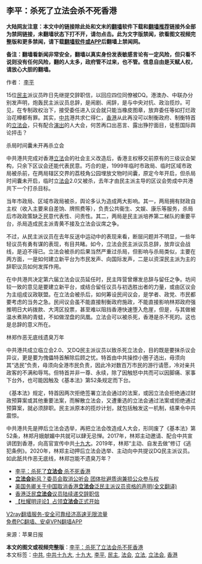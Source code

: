  <h2>李平：杀死了立法会杀不死香港</h2> <p class="notice"><b>大陆网友注意：本文中的链接除此处和文末的<a href="https://github.com/bannedbook/fanqiang" >翻墙</a>软件下载和<a href="https://github.com/killgcd/justmysocks/blob/master/README.md">翻墙推荐</a>链接外全部为禁网链接，未翻墙状态下打不开，请勿点击。此为文字版禁闻，欲看图文视频完整版和更多禁闻，请下载<a href="https://github.com/bannedbook/fanqiang">翻墙软件或APP</a>后翻墙上禁闻网。</p><p>备注：翻墙看新闻非常安全，翻墙以真实身份发表敏感言论有一定风险，但只看不说则没有任何风险，翻的人太多，政府管不过来，也不管。信息自由是天赋人权，请放心大胆的翻墙。</b></p>  <div class="entry"> <p>作者： <a href="https://www.bannedbook.org/bnews/tag/%e6%9d%8e%e5%b9%b3/" class="st_tag internal_tag" rel="tag" title="标签 李平 下的日志">李平</a></p> <p>15位<a href="https://www.bannedbook.org/bnews/tag/%e6%b0%91%e4%b8%bb/" class="st_tag internal_tag" rel="tag" title="标签 民主 下的日志">民主</a>派议员昨日先继提交辞职信，以回应四位同僚被DQ。港澳办、中联办分别发声明，炮轰民主派议员总辞，是闹剧、闹辞，是与中央对抗、政治揽炒。可见，在专制政权治下，接受委任进入议会就只能当橡皮图章，放弃委任等如打烂政治花樽都有罪。其实，<a href="https://www.bannedbook.org/bnews/tag/%e4%b8%ad%e5%85%b1/" class="st_tag internal_tag" rel="tag" title="标签 中共 下的日志">中共</a>港共求仁得仁，<a href="https://www.bannedbook.org/bnews/tag/%e9%a6%99%e6%b8%af/" class="st_tag internal_tag" rel="tag" title="标签 香港 下的日志">香港</a>从此再没可以制衡政府、制衡特首的<a href="https://www.bannedbook.org/bnews/tag/%e7%ab%8b%e6%b3%95%e4%bc%9a/" class="st_tag internal_tag" rel="tag" title="标签 立法会 下的日志">立法会</a>，只有配合<span class='wp_keywordlink_affiliate'><a href="https://zh-cn.shenyunperformingarts.org/" title="演出" target="_blank">演出</a></span>的人大会，何苦再口出恶言、露出狰狞面目，徒惹国际舆论抨击？</p> <p>杀局时间囊未开再杀立会</p>  <p>中共港共完成对香港<a href="https://www.bannedbook.org/bnews/tag/%E7%AB%8B%E6%B3%95/" class="st_tag internal_tag" rel="tag" title="标签 立法 下的日志">立法</a>会的社会主义改造后，香港主权移交前原有的三级议会架构，只余下区议会还能代表民意。巧合的是，1999年临时市政局、临时区域市政局被杀前，在两局辖区交界的荔枝角公园埋放文物时间囊，原定今年开启，但杀局时间囊未开启，临时立<a href="https://www.bannedbook.org/bnews/tag/%E6%B3%95%E4%BC%9A/" class="st_tag internal_tag" rel="tag" title="标签 法会 下的日志">法会</a>2.0又被杀，去年才由民主派主导的区议会势成中共港共下一个打杀目标。</p> <p>当年市政局、区域市政局被杀，舆论多认为造成两大影响。其一，两局拥有财政自主权（收入主要来自差饷、牌照费等），负责公共衞生、文娱、康乐等服务，杀局后市政政策缺乏民意代表性、问责性。其二，两局是民主派培养第二梯队的重要平台，杀局造成民主派青黄不接及立法会议席之争。</p> <p>不过，从民主派议员在去年反送中运动中的表现来看，断层问题并不明显，一些年轻议员有勇有谋的表现，有目共睹。如今，立法会民主派议员总辞，放弃议会战线，是迫不得已。立法会被杀的后果当然严重过杀局，但影响与杀局类似，主要在两方面，一是如何建立新平台为市民发声、向国际发声，二是以资深民主派为主的辞职议员如何发挥作用。</p>  <p>在中共港共决定第六届立法会议员延任时，民主阵营曾爆发总辞与留任之争。坊间较一致的意见是要建立新平台，或结合留任议员与初选胜出者的力量，或由区议会为主组成议政联盟。在立法会被杀后，如何筹设民间议会，是学者、政党、市民都要考虑的当务之急。民间议会虽不能直接制衡政府施政，不能直接影响林郑政府强推明日大屿拨款、大湾区投票，甚至难以阻挡香港快速堕入危崖，但是，与其做被温水煮熟的青蛙，不如做涅盘的凤凰。立法会可以被杀死，香港是杀不死的。这也是总辞的意义所在。</p> <p>林郑作恶无底线遗臭万年</p> <p>中共港共成立临立会2.0、又DQ民主派议员以致杀死立法会，目的既是要抹杀议会异议，更是要为傀儡特首解除后顾之忧。特首由中共操控小圈子选出，毋须向其“选民”负责，毋须向全港市民负责，因此冷对数百万市民的游行请愿，冷对亲共政客的不满和辱骂。但特首并非一尊、永续，除了因触怒中共而可以因脚痛、家事下台外，也可能因触及《基本法》第52条规定而下台。</p>  <p>《基本法》规定，特首因两次拒绝签署立法会通过的法案，或因立法会拒绝通过财政预算案或其他重要法案，而解散立法会，又遭重选的立法会通过法案或拒绝通过预算案，就必须辞职。民主派原本的揽炒计划，就包括触发这一机制，结果令中共震惊。</p> <p>中共港共先是押后立法会选举，再把立法会改造成人大会，形同废了《基本法》第52条，林郑月娥献媚中共就可以肆无忌惮。2017年，林郑主动邀请、配合中共宣讲团到香港，向高官宣传中共<a href="https://www.bannedbook.org/bnews/tag/%e5%8d%81%e4%b9%9d%e5%a4%a7/" class="st_tag internal_tag" rel="tag" title="标签 十九大 下的日志">十九大</a>。2019年，林郑“主动、自发去做”修订《逃犯条例》。2020年，林郑主动押后立法会选举、主动向中共提议DQ民主派议员。如此舐共作恶无底线，林郑岂能不遗臭万年？</p> <ul class='op-related-articles' title='相关阅读'> <li><a href='https://www.bannedbook.org/bnews/baitai/20201114/1430725.html' target='_blank'>李平：杀死了<b>立法会</b> 杀不死香港</a></li> <li><a href='https://www.bannedbook.org/bnews/cnnews/hknews/20201113/1430449.html' target='_blank'><b>立法会</b>新风？委员会取消公听会 团体批避质询兼损公众参与权</a></li> <li><a href='https://www.bannedbook.org/bnews/headline/20201113/1430236.html' target='_blank'>美国务卿关于中国取消香港<b>立法会</b>泛民主派议员资格的声明(全文翻译)</a></li> <li><a href='https://www.bannedbook.org/bnews/baitai/20201112/1430098.html' target='_blank'>香港泛民<b>立法会</b>议员陆续递交辞职信</a></li> <li><a href='https://www.bannedbook.org/bnews/comments/20201112/1430040.html' target='_blank'>【杜耀明评论】占领<b>立法会</b>正式开始</a></li> </ul> <p class="texttj"> <a href="https://www.bannedbook.org/forum23/topic22702.html" target="_blank">V2ray翻墙服务-安全可靠经济高速无限流量</a><br/> <a href="https://github.com/bannedbook/fanqiang/wiki/%E7%A6%81%E9%97%BB%E7%BD%91%E5%AE%89%E5%8D%93%E7%BF%BB%E5%A2%99%E6%96%B0%E9%97%BBAPP" target="_blank">免费PC翻墙、安卓VPN翻墙APP</a></p><p> 来源：苹果日报 </p> <a name='sharetosocial'></a>       <div><b>本文的图文或视频完整版</b>：<a href='https://www.bannedbook.org/bnews/comments/20201114/1430789.html'>李平：杀死了立法会杀不死香港</a></div>  </div><!--END ENTRY--> <div class="postfooter"> <div>本文标签：<a href="https://www.bannedbook.org/bnews/tag/%e4%b8%ad%e5%85%b1/" rel="tag">中共</a>, <a href="https://www.bannedbook.org/bnews/tag/%e4%b8%ad%e5%85%b1%e5%8d%81%e4%b9%9d%e5%a4%a7/" rel="tag">中共十九大</a>, <a href="https://www.bannedbook.org/bnews/tag/%e5%8d%81%e4%b9%9d%e5%a4%a7/" rel="tag">十九大</a>, <a href="https://www.bannedbook.org/bnews/tag/%e6%9d%8e%e5%b9%b3/" rel="tag">李平</a>, <a href="https://www.bannedbook.org/bnews/tag/%e6%b0%91%e4%b8%bb/" rel="tag">民主</a>, <a href="https://www.bannedbook.org/bnews/tag/%E6%B3%95%E4%BC%9A/" rel="tag">法会</a>, <a href="https://www.bannedbook.org/bnews/tag/%E7%AB%8B%E6%B3%95/" rel="tag">立法</a>, <a href="https://www.bannedbook.org/bnews/tag/%e7%ab%8b%e6%b3%95%e4%bc%9a/" rel="tag">立法会</a>, <a href="https://www.bannedbook.org/bnews/tag/%e9%a6%99%e6%b8%af/" rel="tag">香港</a></div>  </div><!--END POSTFOOTER--> 